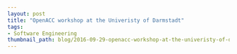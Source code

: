 ```yaml
---
layout: post
title: "OpenACC workshop at the Univeristy of Darmstadt"
tags:
- Software Engineering
thumbnail_path: blog/2016-09-29-openacc-workshop-at-the-univeristy-of-darmstadt/IMG_20160928_090934_1.jpg
---
```


